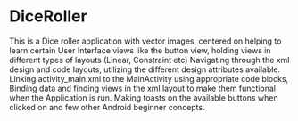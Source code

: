 # DiceRoller

This is a Dice roller application with vector images, centered on helping to learn certain User Interface views like the button view, 
holding views in different types of layouts (Linear, Constraint etc)
Navigating through the xml design and code layouts, utilizing the different design attributes available.
Linking activity_main.xml to the MainActivity using appropriate code blocks, Binding data and finding views in the xml layout to make them functional when the Application is run.
Making toasts on the available buttons when clicked on and few other Android beginner concepts.
